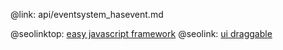 @link: api/eventsystem_hasevent.md

@seolinktop: [easy javascript framework](https://webix.com)
@seolink: [ui draggable](https://webix.com/widget/portlet/)